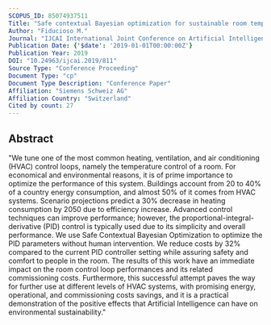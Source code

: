```yaml
---
SCOPUS_ID: 85074937511
Title: "Safe contextual Bayesian optimization for sustainable room temperature PID control tuning"
Author: "Fiducioso M."
Journal: "IJCAI International Joint Conference on Artificial Intelligence"
Publication Date: {'$date': '2019-01-01T00:00:00Z'}
Publication Year: 2019
DOI: "10.24963/ijcai.2019/811"
Source Type: "Conference Proceeding"
Document Type: "cp"
Document Type Description: "Conference Paper"
Affiliation: "Siemens Schweiz AG"
Affiliation Country: "Switzerland"
Cited by count: 27
---
```


## Abstract
"We tune one of the most common heating, ventilation, and air conditioning (HVAC) control loops, namely the temperature control of a room. For economical and environmental reasons, it is of prime importance to optimize the performance of this system. Buildings account from 20 to 40% of a country energy consumption, and almost 50% of it comes from HVAC systems. Scenario projections predict a 30% decrease in heating consumption by 2050 due to efficiency increase. Advanced control techniques can improve performance; however, the proportional-integral-derivative (PID) control is typically used due to its simplicity and overall performance. We use Safe Contextual Bayesian Optimization to optimize the PID parameters without human intervention. We reduce costs by 32% compared to the current PID controller setting while assuring safety and comfort to people in the room. The results of this work have an immediate impact on the room control loop performances and its related commissioning costs. Furthermore, this successful attempt paves the way for further use at different levels of HVAC systems, with promising energy, operational, and commissioning costs savings, and it is a practical demonstration of the positive effects that Artificial Intelligence can have on environmental sustainability."

